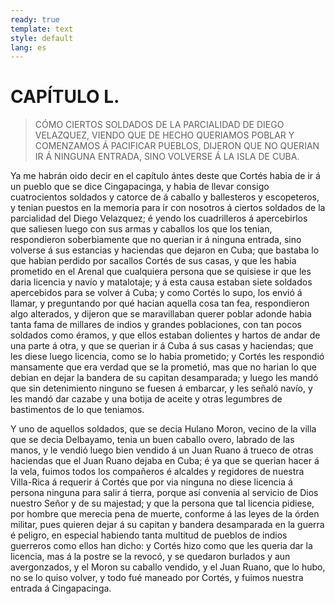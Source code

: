 ```yaml
---
ready: true
template: text
style: default
lang: es
---
```


# CAPÍTULO L.

> CÓMO CIERTOS SOLDADOS DE LA PARCIALIDAD DE DIEGO VELAZQUEZ, VIENDO QUE
> DE HECHO QUERIAMOS POBLAR Y COMENZAMOS Á PACIFICAR PUEBLOS, DIJERON QUE
> NO QUERIAN IR Á NINGUNA ENTRADA, SINO VOLVERSE Á LA ISLA DE CUBA.


Ya me habrán oido decir en el capítulo ántes deste que Cortés habia
de ir á un pueblo que se dice Cingapacinga, y habia de llevar
consigo cuatrocientos soldados y catorce de á caballo y ballesteros
y escopeteros, y tenian puestos en la memoria para ir con nosotros á
ciertos soldados de la parcialidad del Diego Velazquez; é yendo los
cuadrilleros á apercebirlos que saliesen luego con sus armas y caballos
los que los tenian, respondieron soberbiamente que no querian ir á
ninguna entrada, sino volverse á sus estancias y haciendas que dejaron
en Cuba; que bastaba lo que habian perdido por sacallos Cortés de sus
casas, y que les habia prometido en el Arenal que cualquiera persona
que se quisiese ir que les daria licencia y navío y matalotaje; y á
esta causa estaban siete soldados apercebidos para se volver á Cuba; y
como Cortés lo supo, los envió á llamar, y preguntando por qué hacian
aquella cosa tan fea, respondieron algo alterados, y dijeron que se
maravillaban querer poblar adonde habia tanta fama de millares de
indios y grandes poblaciones, con tan pocos soldados como éramos, y
que ellos estaban dolientes y hartos de andar de una parte á otra, y
que se querian ir á Cuba á sus casas y haciendas; que les diese luego
licencia, como se lo habia prometido; y Cortés les respondió mansamente
que era verdad que se la prometió, mas que no harian lo que debian
en dejar la bandera de su capitan desamparada; y luego les mandó que
sin detenimiento ninguno se fuesen á embarcar, y les señaló navío,
y les mandó dar cazabe y una botija de aceite y otras legumbres de
bastimentos de lo que teniamos.

Y uno de aquellos soldados, que se decia Hulano Moron, vecino de la
villa que se decia Delbayamo, tenia un buen caballo overo, labrado de
las manos, y le vendió luego bien vendido á un Juan Ruano á trueco de
otras haciendas que el Juan Ruano dejaba en Cuba; é ya que se querian
hacer á la vela, fuimos todos los compañeros é alcaldes y regidores de
nuestra Villa-Rica á requerir á Cortés que por via ninguna no diese
licencia á persona ninguna para salir á tierra, porque así convenia al
servicio de Dios nuestro Señor y de su majestad; y que la persona que
tal licencia pidiese, por hombre que merecia pena de muerte, conforme
á las leyes de la órden militar, pues quieren dejar á su capitan y
bandera desamparada en la guerra é peligro, en especial habiendo tanta
multitud de pueblos de indios guerreros como ellos han dicho: y Cortés
hizo como que les queria dar la licencia, mas á la postre se la revocó,
y se quedaron burlados y aun avergonzados, y el Moron su caballo
vendido, y el Juan Ruano, que lo hubo, no se lo quiso volver, y todo
fué maneado por Cortés, y fuimos nuestra entrada á Cingapacinga.
